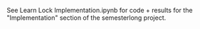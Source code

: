 See Learn Lock Implementation.ipynb for code + results for the "Implementation" section of the semesterlong project.

